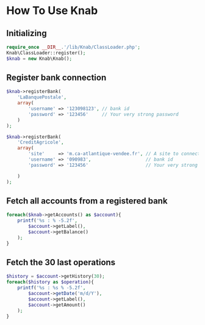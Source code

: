 How To Use Knab
===============

Initializing
------------

```php
require_once __DIR__.'/lib/Knab/ClassLoader.php';
Knab\ClassLoader::register();
$knab = new Knab\Knab();
```

Register bank connection
------------------------

```php
$knab->registerBank(
    'LaBanquePostale',
    array(
        'username' => '123098123', // bank id
        'password' => '123456'     // Your very strong password
    )
);

$knab->registerBank(
    'CreditAgricole',
    array(
        'site'     => 'm.ca-atlantique-vendee.fr', // A site to connect to
        'username' => '090983',                    // bank id
        'password' => '123456'                     // Your very strong password,

    )
);
```

Fetch all accounts from a registered bank
--------------------------------------------

```php
foreach($knab->getAccounts() as $account){
    printf('%s : % -5.2f',
        $account->getLabel(),
        $account->getBalance()
    );
}
```

Fetch the 30 last operations
---------------------------------

```php
$history = $account->getHistory(30);
foreach($history as $operation){
    printf('%s : %s % -5.2f',
        $account->getDate('m/d/Y'),
        $account->getLabel(),
        $account->getAmount()
    );
}
```